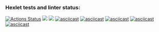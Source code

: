 ### Hexlet tests and linter status:
[![Actions Status](https://github.com/mltsk/frontend-project-lvl1/workflows/hexlet-check/badge.svg)](https://github.com/mltsk/frontend-project-lvl1/actions)
<a href="https://codeclimate.com/github/codeclimate/codeclimate/maintainability"><img src="https://api.codeclimate.com/v1/badges/a99a88d28ad37a79dbf6/maintainability" /></a>
<img src="https://github.com/mltsk/frontend-project-lvl1/actions/workflows/eslint.yml/badge.svg">
[![asciicast](https://asciinema.org/a/U9inYOdG6I44hhy1o1fy9YvBX.svg)](https://asciinema.org/a/U9inYOdG6I44hhy1o1fy9YvBX)
[![asciicast](https://asciinema.org/a/RnketIJHhvWJnrs8T2jOlY7sa.svg)](https://asciinema.org/a/RnketIJHhvWJnrs8T2jOlY7sa)
[![asciicast](https://asciinema.org/a/tgjOmcxXn3qbsQh09ewpOqvYy.svg)](https://asciinema.org/a/tgjOmcxXn3qbsQh09ewpOqvYy)
[![asciicast](https://asciinema.org/a/eU9TI6FIVERkE6AaqquiIQ9uq.svg)](https://asciinema.org/a/eU9TI6FIVERkE6AaqquiIQ9uq)
[![asciicast](https://asciinema.org/a/rgVw52QS1nyLxTs1TvK4YkEtW.svg)](https://asciinema.org/a/rgVw52QS1nyLxTs1TvK4YkEtW)
